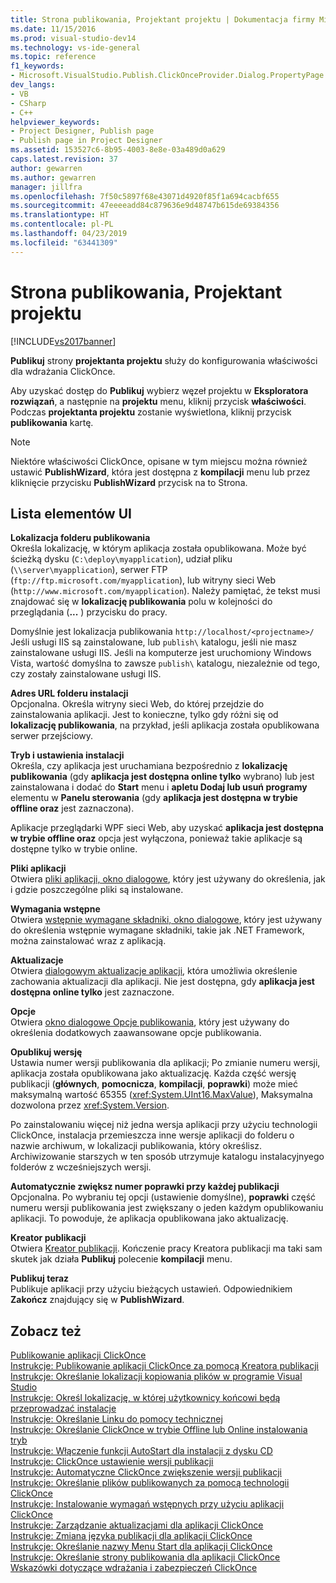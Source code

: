 ```yaml
---
title: Strona publikowania, Projektant projektu | Dokumentacja firmy Microsoft
ms.date: 11/15/2016
ms.prod: visual-studio-dev14
ms.technology: vs-ide-general
ms.topic: reference
f1_keywords:
- Microsoft.VisualStudio.Publish.ClickOnceProvider.Dialog.PropertyPage
dev_langs:
- VB
- CSharp
- C++
helpviewer_keywords:
- Project Designer, Publish page
- Publish page in Project Designer
ms.assetid: 153527c6-8b95-4003-8e8e-03a489d0a629
caps.latest.revision: 37
author: gewarren
ms.author: gewarren
manager: jillfra
ms.openlocfilehash: 7f50c5897f68e43071d4920f85f1a694cacbf655
ms.sourcegitcommit: 47eeeeadd84c879636e9d48747b615de69384356
ms.translationtype: HT
ms.contentlocale: pl-PL
ms.lasthandoff: 04/23/2019
ms.locfileid: "63441309"
---
```

# <a name="publish-page-project-designer"></a>Strona publikowania, Projektant projektu
[!INCLUDE[vs2017banner](../../includes/vs2017banner.md)]

**Publikuj** strony **projektanta projektu** służy do konfigurowania właściwości dla wdrażania ClickOnce.  
  
 Aby uzyskać dostęp do **Publikuj** wybierz węzeł projektu w **Eksploratora rozwiązań**, a następnie na **projektu** menu, kliknij przycisk **właściwości**. Podczas **projektanta projektu** zostanie wyświetlona, kliknij przycisk **publikowania** kartę.  
  
> [!NOTE]
> Niektóre właściwości ClickOnce, opisane w tym miejscu można również ustawić **PublishWizard**, która jest dostępna z **kompilacji** menu lub przez kliknięcie przycisku **PublishWizard** przycisk na to Strona.  
  
## <a name="uielement-list"></a>Lista elementów UI  
 **Lokalizacja folderu publikowania**  
 Określa lokalizację, w którym aplikacja została opublikowana. Może być ścieżką dysku (`C:\deploy\myapplication`), udział pliku (`\\server\myapplication`), serwer FTP (`ftp://ftp.microsoft.com/myapplication`), lub witryny sieci Web (`http://www.microsoft.com/myapplication`). Należy pamiętać, że tekst musi znajdować się w **lokalizację publikowania** polu w kolejności do przeglądania (**...** ) przycisku do pracy.  
  
 Domyślnie jest lokalizacja publikowania `http://localhost/<projectname>/` Jeśli usługi IIS są zainstalowane, lub `publish\` katalogu, jeśli nie masz zainstalowane usługi IIS. Jeśli na komputerze jest uruchomiony Windows Vista, wartość domyślna to zawsze `publish\` katalogu, niezależnie od tego, czy zostały zainstalowane usługi IIS.  
  
 **Adres URL folderu instalacji**  
 Opcjonalna. Określa witryny sieci Web, do której przejdzie do zainstalowania aplikacji. Jest to konieczne, tylko gdy różni się od **lokalizację publikowania**, na przykład, jeśli aplikacja została opublikowana serwer przejściowy.  
  
 **Tryb i ustawienia instalacji**  
 Określa, czy aplikacja jest uruchamiana bezpośrednio z **lokalizację publikowania** (gdy **aplikacja jest dostępna online tylko** wybrano) lub jest zainstalowana i dodać do **Start**  menu i **apletu Dodaj lub usuń programy** elementu w **Panelu sterowania** (gdy **aplikacja jest dostępna w trybie offline oraz** jest zaznaczona).  
  
 Aplikacje przeglądarki WPF sieci Web, aby uzyskać **aplikacja jest dostępna w trybie offline oraz** opcja jest wyłączona, ponieważ takie aplikacje są dostępne tylko w trybie online.  
  
 **Pliki aplikacji**  
 Otwiera [pliki aplikacji, okno dialogowe](http://msdn.microsoft.com/b06dff3a-b87a-4caf-996b-7a4acf8137a8), który jest używany do określenia, jak i gdzie poszczególne pliki są instalowane.  
  
 **Wymagania wstępne**  
 Otwiera [wstępnie wymagane składniki, okno dialogowe](../../ide/reference/prerequisites-dialog-box.md), który jest używany do określenia wstępnie wymagane składniki, takie jak .NET Framework, można zainstalować wraz z aplikacją.  
  
 **Aktualizacje**  
 Otwiera [dialogowym aktualizacje aplikacji](http://msdn.microsoft.com/8eca8743-8e68-4d04-bfd5-4dc0a9b2934f), która umożliwia określenie zachowania aktualizacji dla aplikacji. Nie jest dostępna, gdy **aplikacja jest dostępna online tylko** jest zaznaczone.  
  
 **Opcje**  
 Otwiera [okno dialogowe Opcje publikowania](http://msdn.microsoft.com/fd9baa1b-7311-4f9e-8ffb-ae50cf110592), który jest używany do określenia dodatkowych zaawansowane opcje publikowania.  
  
 **Opublikuj wersję**  
 Ustawia numer wersji publikowania dla aplikacji; Po zmianie numeru wersji, aplikacja została opublikowana jako aktualizację. Każda część wersję publikacji (**głównych**, **pomocnicza**, **kompilacji**, **poprawki**) może mieć maksymalną wartość 65355 (<xref:System.UInt16.MaxValue>), Maksymalna dozwolona przez <xref:System.Version>.  
  
 Po zainstalowaniu więcej niż jedna wersja aplikacji przy użyciu technologii ClickOnce, instalacja przemieszcza inne wersje aplikacji do folderu o nazwie archiwum, w lokalizacji publikowania, który określisz. Archiwizowanie starszych w ten sposób utrzymuje katalogu instalacyjnyego folderów z wcześniejszych wersji.  
  
 **Automatycznie zwiększ numer poprawki przy każdej publikacji**  
 Opcjonalna. Po wybraniu tej opcji (ustawienie domyślne), **poprawki** część numeru wersji publikowania jest zwiększany o jeden każdym opublikowaniu aplikacji. To powoduje, że aplikacja opublikowana jako aktualizację.  
  
 **Kreator publikacji**  
 Otwiera [Kreator publikacji](http://msdn.microsoft.com/fc6abebd-13d6-48e4-a567-fbc52dad0872). Kończenie pracy Kreatora publikacji ma taki sam skutek jak działa **Publikuj** polecenie **kompilacji** menu.  
  
 **Publikuj teraz**  
 Publikuje aplikacji przy użyciu bieżących ustawień. Odpowiednikiem **Zakończ** znajdujący się w **PublishWizard**.  
  
## <a name="see-also"></a>Zobacz też  
 [Publikowanie aplikacji ClickOnce](../../deployment/publishing-clickonce-applications.md)   
 [Instrukcje: Publikowanie aplikacji ClickOnce za pomocą Kreatora publikacji](../../deployment/how-to-publish-a-clickonce-application-using-the-publish-wizard.md)   
 [Instrukcje: Określanie lokalizacji kopiowania plików w programie Visual Studio](../../deployment/how-to-specify-where-visual-studio-copies-the-files.md)   
 [Instrukcje: Określ lokalizację, w której użytkownicy końcowi będą przeprowadzać instalacje](../../deployment/how-to-specify-the-location-where-end-users-will-install-from.md)   
 [Instrukcje: Określanie Linku do pomocy technicznej](../../deployment/how-to-specify-a-link-for-technical-support.md)   
 [Instrukcje: Określanie ClickOnce w trybie Offline lub Online instalowania tryb](../../deployment/how-to-specify-the-clickonce-offline-or-online-install-mode.md)   
 [Instrukcje: Włączenie funkcji AutoStart dla instalacji z dysku CD](../../deployment/how-to-enable-autostart-for-cd-installations.md)   
 [Instrukcje: ClickOnce ustawienie wersji publikacji](../../deployment/how-to-set-the-clickonce-publish-version.md)   
 [Instrukcje: Automatyczne ClickOnce zwiększenie wersji publikacji](../../deployment/how-to-automatically-increment-the-clickonce-publish-version.md)   
 [Instrukcje: Określanie plików publikowanych za pomocą technologii ClickOnce](../../deployment/how-to-specify-which-files-are-published-by-clickonce.md)   
 [Instrukcje: Instalowanie wymagań wstępnych przy użyciu aplikacji ClickOnce](../../deployment/how-to-install-prerequisites-with-a-clickonce-application.md)   
 [Instrukcje: Zarządzanie aktualizacjami dla aplikacji ClickOnce](../../deployment/how-to-manage-updates-for-a-clickonce-application.md)   
 [Instrukcje: Zmiana języka publikacji dla aplikacji ClickOnce](../../deployment/how-to-change-the-publish-language-for-a-clickonce-application.md)   
 [Instrukcje: Określanie nazwy Menu Start dla aplikacji ClickOnce](../../deployment/how-to-specify-a-start-menu-name-for-a-clickonce-application.md)   
 [Instrukcje: Określanie strony publikowania dla aplikacji ClickOnce](../../deployment/how-to-specify-a-publish-page-for-a-clickonce-application.md)   
 [Wskazówki dotyczące wdrażania i zabezpieczeń ClickOnce](../../deployment/clickonce-security-and-deployment.md)
